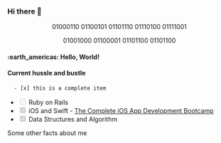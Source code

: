 ### Hi there 👋

<!--
**fentyhall/fentyhall** is a ✨ _special_ ✨ repository because its `README.md` (this file) appears on your GitHub profile.

Here are some ideas to get you started:

- 🔭 I’m currently working on ...
- 🌱 I’m currently learning ...
- 👯 I’m looking to collaborate on ...
- 🤔 I’m looking for help with ...
- 💬 Ask me about ...
- 📫 How to reach me: ...
- 😄 Pronouns: ...
- ⚡ Fun fact: ...
-->

<p align="center">01000110 01100101 01101110 01110100 01111001</p>
<p align="center">01001000 01100001 01101100 01101100</p>

<h4>:earth_americas: Hello, World!</h4>
<p></p>

<h4>Current hussle and bustle</h4>

```
  - [x] this is a complete item
```

<ul>
  
  <li><input disabled="" type="checkbox"> Ruby on Rails</li>
  <li><input checked="" disabled="" type="checkbox"> iOS and Swift - <a href="https://www.udemy.com/course/ios-13-app-development-bootcamp/">The Complete iOS App Development Bootcamp</a></li>
  <li><input checked="" disabled="" type="checkbox"> Data Structures and Algorithm</li>
</ul


<details>Some other facts about me
